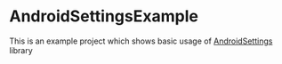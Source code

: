 # AndroidSettingsExample
This is an example project which shows basic usage of [AndroidSettings](https://github.com/Onotolo/AndroidSettings) library
